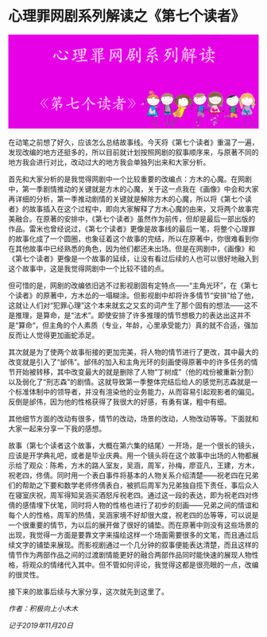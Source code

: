 # 心理罪网剧系列解读之《第七个读者》

<img src="心理罪网剧系列解读之《第七个读者》/cover.jpg" alt="cover"  />

在动笔之前想了好久，应该怎么总结故事线。今天将《第七个读者》重温了一遍，发现改编的地方还挺多的，所以目前就计划按照网剧的叙事顺序来，与原著不同的地方我会进行对比，改动过大的地方我会单独列出来和大家分析。

首先和大家分析的是我觉得网剧中一个比较重要的改编点：方木的心魔。在网剧中，第一季剧情推动的关键就是方木的心魔，关于这一点我在《画像》中会和大家再详细的分析，第一季推动剧情的关键就是解除方木的心魔，所以将《第七个读者》的故事插入在这个过程中，即向大家解释了方木心魔的由来，又将两个故事完美融合。在原著的安排中，《第七个读者》虽然作为前传，但却是最后一部出版的作品。雷米也曾经说过，《第七个读者》更像是故事线的最后一笔，将整个心理罪的故事化成了一个圆圈，也象征着这个故事的完结，所以在原著中，你很难看到你在其他故事中已经熟悉的角色，因为他们都还未出场。但是在网剧中，《画像》和《第七个读者》更像是一个故事的延续，让没有看过后续的人也可以很好地融入到这个故事中，这是我觉得网剧中一个比较不错的点。

但可惜的是，网剧的改编依旧逃不过影视剧固有定特点——“主角光环”，在《第七个读者》的原著中，方木怂的一塌糊涂。但影视剧中却将许多情节“安排”给了他，这就让人们对“犯罪心理”这个本来就玄之又玄的词产生了那个固有的想法——这不是推理，是算命，是“法术”。即使安排了许多推理的情节想极力的表达出这并不是“算命“，但主角的个人素质（专业，年龄，心里承受能力）真的就不合适，强加反而让人觉得更加画蛇添足。

其次就是为了使两个故事衔接的更加完美，将人物的情节进行了更改，其中最大的改变就是引入了“邰伟”。邰伟的加入和主角光环的刻画使得原著中的许多任务的情节开始被转移，其中改变最大的就是删除了人物“丁树成”（他的戏份被重新分割）以及弱化了“刑志森”的剧情。这就导致第一季整体完结后给人的感觉刑志森就是一个标准体制中的领导者，并没有渲染他的业务能力，从而容易引起观影者的偏见。反倒是邰伟，因为他的性格获得了我很大的好感，有勇有谋，粗中有细。

其他细节方面的改动有很多，情节的改动，场景的改动，人物改动等等。下面就和大家一起来分享一下我的感想。

故事（第七个读者这个故事，大概在第六集的结尾）一开场，是一个很长的镜头，应该是开学典礼吧，或者是毕业庆典。用一个镜头将在这个故事中出场的人物都展示给了观众：陈希，方木的路人室友，吴涵，周军，孙梅，廖亚凡，王建，方木，祝老四，佟倩。同时用一个表白事件将基本的人物关系介绍清楚——祝老四在兄弟们的帮助之下要和数学老师佟倩表白，被抓后周军为兄弟独自揽下责任，事后众人在寝室庆祝，周军得知吴涵买酒怒斥祝老四。通过这一段的表达，即为祝老四对佟倩的感情埋下伏笔，同时将人物的性格也进行了初步的刻画——兄弟之间的情谊和每个人的性格，周军的热情，吴涵家境不好却很大度，祝老四的怂等等，可以说是一个很重要的情节，为以后的展开做了很好的铺垫。而在原著中则没有这些场景的出现，我觉得一方面是要靠文字来描绘这样一个场面需要很多的文笔，而且通过后续文字的铺垫来展现。而影视剧通过一个几分钟的叙事便能表达清楚，而且这样的情节作为两部作品之间的过渡剧情能更好的融合两部作品同时能快速的展现人物性格，将观众的情绪代入其中。但不管如何评论，我觉得这都是很亮眼的一点，改编的很灵性。

接下来的故事后续与大家分享，这次就先到这里了。

*作者：积极向上小木木*

*记于2019年11月20日*

